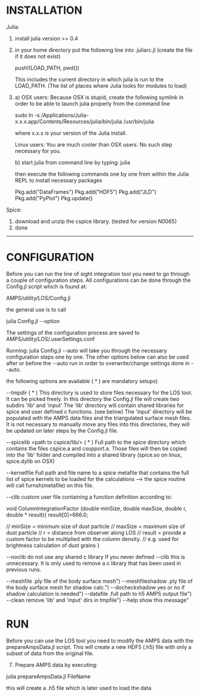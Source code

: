 INSTALLATION
============

Julia:
  1) install julia version >= 0.4

  2) in your home directory put the following line into
     .juliarc.jl  (create the file if it does not exist)

     push!(LOAD_PATH, pwd())

     This includes the current directory in which julia is run
     to the LOAD_PATH. (The list of places where Julia looks for modules to
     load)

  3) a)
     OSX users: Because OSX is stupid, create the following symlink in order
     to be able to launch julia properly from the command line

     sudo ln -s /Applications/Julia-x.x.x.app/Contents/Resources/julia/bin/julia /usr/bin/julia

     where x.x.x is your version of the Julia install.

     Linux users: You are much cooler than OSX users. No such step necessary
     for you.

     b)
     start julia from command line by typing:
     julia

     then execute the following commands one by one from within the Julia
     REPL to install necessary packages

     Pkg.add("DataFrames")
     Pkg.add("HDF5")
     Pkg.add("JLD")
     Pkg.add("PyPlot")
     Pkg.update()


Spice:
  1) download and unzip the cspice library. (tested for version N0065)
  2) done

--------------------------------------------------------------------------------

CONFIGURATION
=============
Before you can run the line of sight integration tool you need to go through
a couple of configuration steps. All configurations can be done through the
Config.jl script which is found at:

AMPS/utility/LOS/Config.jl

the general use is to call

julia Config.jl --option

The settings of the configuration process are saved to
AMPS/utility/LOS/.userSettings.conf

Running:
julia Config.jl --auto
will take you through the necessary configuration steps one by one.
The other options below can also be used after or before the --auto run in
order to overwrite/change settings done in --auto.


the following options are available ( * ) are mandatory setups)

--tmpdir <path to temporary directory> ( * )
  This directory is used to store files necessary for the LOS tool. It can be
  picked freely. In this directory the Config.jl file will create two subdirs
  'lib' and 'input'
  The 'lib' directory will contain shared libraries for spice and user defined
  c functions. (see below)
  The 'input' directory will be populated with the AMPS data files and the
  triangulated surface mesh files.
  It is not necessary to manually move any files into this directories, they
  will be updated on later steps by the Config.jl file.


--spicelib <path to cspice/lib/> ( * )
  Full path to the spice directory which contains the files
  cspice.a and csupport.a.
  Those files will then be copied into the 'lib' folder and compiled into a
  shared library (spice.so on linux, spice.dylib on OSX)


--kernelfile <full path to spice metafile>
  Full path and file name to a spice metafile that contains the full list
  of spice kernels to be loaded for the calculations
  --> the spice routine will call furnsh(metafile) on this file.


--clib <full path to custom c function definition>
  custom user file containing a function definition according to:

  void
  ColumnIntegrationFactor (double minSize,
                           double maxSize,
                           double r,
                           double * result){
  result[0]=666.0;

  // minSize = minimum size of dust particle
  // maxSize = maximum size of dust particle
  // r       = distance from observer along LOS
  // result  = provide a custom factor to be multiplied with the column density.
  // e.g. used for brightness calculation of dust grains
  }


--noclib
  do not use any shared c library
  If you never defined --clib this is unnecessary. It is only used to remove
  a c library that has been used in previous runs.


--meshfile        .ply file of the body surface mesh")
--meshfileshadow  .ply file of the body surface mesh for shadow calc.")
--docheckshadow   yes or no if shadow calculation is needed")
--datafile        .full path to h5 AMPS output file")
--clean           remove 'lib' and 'input' dirs in tmpfile")
--help            show this message"


RUN
===
Before you can use the LOS tool you need to modify the AMPS data with the
prepareAmpsData.jl script. This will create a new HDF5 (.h5) file with only
a subset of data from the original file.


7) Prepare AMPS data by executing:

julia prepareAmpsData.jl FileName

this will create a .h5 file which is later used
to load the data
